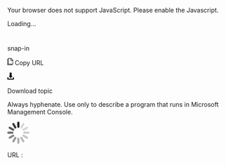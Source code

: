 Your browser does not support JavaScript. Please enable the Javascript.

Loading...

# 

snap-in

![Copy URL](media/snap-in/Copy.png)
Copy URL

![Download](media/snap-in/Download.png)

Download topic

Always hyphenate. Use only to describe a program that runs in Microsoft Management Console. 

![In progress](media/snap-in/activity-large.gif)

URL :

